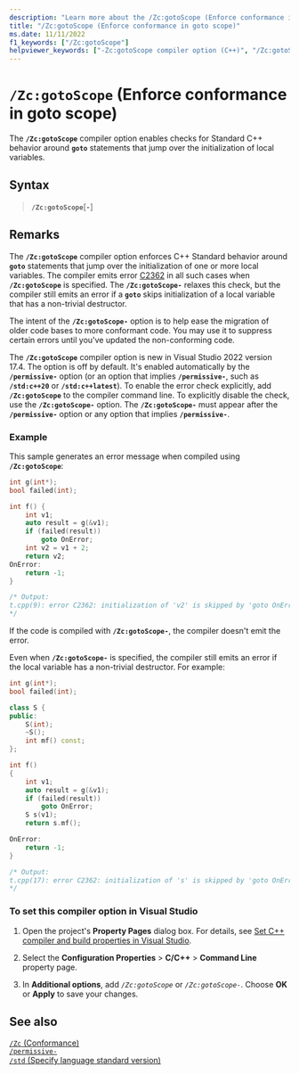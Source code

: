 ```yaml
---
description: "Learn more about the /Zc:gotoScope (Enforce conformance in goto scope) compiler option."
title: "/Zc:gotoScope (Enforce conformance in goto scope)"
ms.date: 11/11/2022
f1_keywords: ["/Zc:gotoScope"]
helpviewer_keywords: ["-Zc:gotoScope compiler option (C++)", "/Zc:gotoScope compiler option (C++)"]
---
```

# `/Zc:gotoScope` (Enforce conformance in goto scope)

The **`/Zc:gotoScope`** compiler option enables checks for Standard C++ behavior around **`goto`** statements that jump over the initialization of local variables.

## Syntax

> **`/Zc:gotoScope`**\[**`-`**]

## Remarks

The **`/Zc:gotoScope`** compiler option enforces C++ Standard behavior around **`goto`** statements that jump over the initialization of one or more local variables. The compiler emits error [C2362](../../error-messages/compiler-errors-1/compiler-error-c2362.md) in all such cases when **`/Zc:gotoScope`** is specified. The **`/Zc:gotoScope-`** relaxes this check, but the compiler still emits an error if a **`goto`** skips initialization of a local variable that has a non-trivial destructor.

The intent of the **`/Zc:gotoScope-`** option is to help ease the migration of older code bases to more conformant code. You may use it to suppress certain errors until you've updated the non-conforming code.

The **`/Zc:gotoScope`** compiler option is new in Visual Studio 2022 version 17.4. The option is off by default. It's enabled automatically by the **`/permissive-`** option (or an option that implies **`/permissive-`**, such as **`/std:c++20`** or **`/std:c++latest`**). To enable the error check explicitly, add **`/Zc:gotoScope`** to the compiler command line. To explicitly disable the check, use the **`/Zc:gotoScope-`** option. The **`/Zc:gotoScope-`** must appear after the **`/permissive-`** option or any option that implies **`/permissive-`**.

### Example

This sample generates an error message when compiled using **`/Zc:gotoScope`**:

```cpp
int g(int*);
bool failed(int);

int f() {
    int v1;
    auto result = g(&v1);
    if (failed(result))
        goto OnError;
    int v2 = v1 + 2;
    return v2;
OnError:
    return -1;
}

/* Output:
t.cpp(9): error C2362: initialization of 'v2' is skipped by 'goto OnError'
*/
```

If the code is compiled with **`/Zc:gotoScope-`**, the compiler doesn't emit the error.

Even when **`/Zc:gotoScope-`** is specified, the compiler still emits an error if the local variable has a non-trivial destructor. For example:

```cpp
int g(int*);
bool failed(int);

class S {
public:
    S(int);
    ~S();
    int mf() const;
};

int f()
{
    int v1;
    auto result = g(&v1);
    if (failed(result))
        goto OnError;
    S s(v1);
    return s.mf();

OnError:
    return -1;
}

/* Output:
t.cpp(17): error C2362: initialization of 's' is skipped by 'goto OnError'
*/
```

### To set this compiler option in Visual Studio

1. Open the project's **Property Pages** dialog box. For details, see [Set C++ compiler and build properties in Visual Studio](../working-with-project-properties.md).

1. Select the **Configuration Properties** > **C/C++** > **Command Line** property page.

1. In **Additional options**, add *`/Zc:gotoScope`* or  *`/Zc:gotoScope-`*. Choose **OK** or **Apply** to save your changes.

## See also

[`/Zc` (Conformance)](zc-conformance.md)\
[`/permissive-`](./permissive-standards-conformance.md)\
[`/std` (Specify language standard version)](std-specify-language-standard-version.md)
